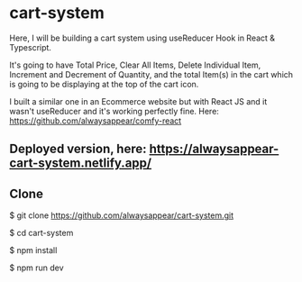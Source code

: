# cart-system

Here, I will be building a cart system using useReducer Hook in React & Typescript.

It's going to have Total Price, Clear All Items, Delete Individual Item, Increment and Decrement of Quantity, and the total Item(s) in the cart which is going to be displaying at the top of the cart icon.

I built a similar one in an Ecommerce website but with React JS and it wasn't useReducer and it's working perfectly fine. Here: <https://github.com/alwaysappear/comfy-react>

## Deployed version, here: <https://alwaysappear-cart-system.netlify.app/>

## Clone

$ git clone <https://github.com/alwaysappear/cart-system.git>

$ cd cart-system

$ npm install

$ npm run dev

